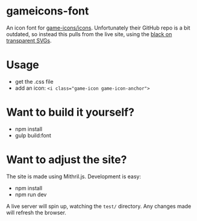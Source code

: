 # gameicons-font
An icon font for [game-icons/icons](https://github.com/game-icons/icons). Unfortunately their GitHub repo is a bit outdated, so instead this pulls from the live site, using the [black on transparent SVGs](http://game-icons.net/archives/svg/zip/000000/transparent/game-icons.net.svg.zip).

# Usage

* get the .css file
* add an icon: `<i class="game-icon game-icon-anchor">`

# Want to build it yourself?

* npm install
* gulp build:font

# Want to adjust the site?

The site is made using Mithril.js. Development is easy:

* npm install
* npm run dev

A live server will spin up, watching the `test/` directory. Any changes made will refresh the browser.
